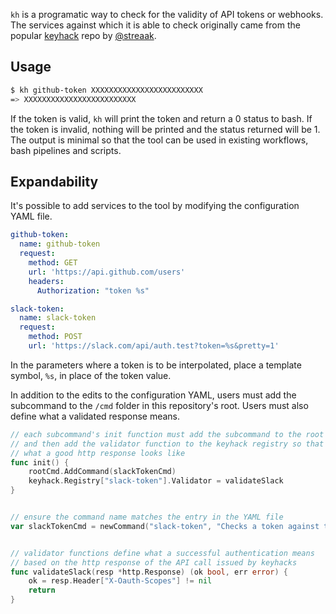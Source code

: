 `kh` is a programatic way to check for the validity of API tokens or webhooks. The services against
which it is able to check originally came from the popular [keyhack](https://github.com/streaak/keyhacks#Slack-API-token)
repo by [@streaak](https://github.com/streaak/).

## Usage

```bash
$ kh github-token XXXXXXXXXXXXXXXXXXXXXXXXX
=> XXXXXXXXXXXXXXXXXXXXXXXXX
```

If the token is valid, `kh` will print the token and return a 0 status to bash. If the token is
invalid, nothing will be printed and the status returned will be 1. The output is minimal so that
the tool can be used in existing workflows, bash pipelines and scripts.

## Expandability

It's possible to add services to the tool by modifying the configuration YAML file. 

```yaml
github-token:
  name: github-token
  request:
    method: GET
    url: 'https://api.github.com/users'
    headers:
      Authorization: "token %s"

slack-token:
  name: slack-token
  request:
    method: POST
    url: 'https://slack.com/api/auth.test?token=%s&pretty=1'
```

In the parameters where a token is to be interpolated, place a template symbol, `%s`, in place of
the token value.

In addition to the edits to the configuration YAML, users must add the subcommand to the `/cmd`
folder in this repository's root. Users must also define what a validated response means. 

```go
// each subcommand's init function must add the subcommand to the root cli command
// and then add the validator function to the keyhack registry so that it knows
// what a good http response looks like
func init() {
	rootCmd.AddCommand(slackTokenCmd)
	keyhack.Registry["slack-token"].Validator = validateSlack
}


// ensure the command name matches the entry in the YAML file
var slackTokenCmd = newCommand("slack-token", "Checks a token against the Slack API")


// validator functions define what a successful authentication means 
// based on the http response of the API call issued by keyhacks
func validateSlack(resp *http.Response) (ok bool, err error) {
	ok = resp.Header["X-Oauth-Scopes"] != nil
	return
}
```
